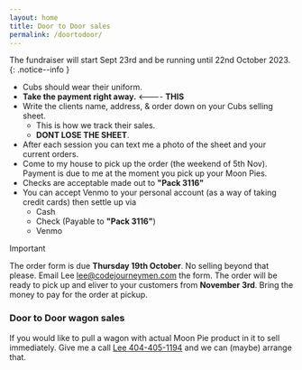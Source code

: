 ```yaml
---
layout: home
title: Door to Door sales
permalink: /doortodoor/
---
```


The fundraiser will start Sept 23rd and be running until 22nd October 2023.
{: .notice--info }



- Cubs should wear their uniform.
- **Take the payment right away.** <---- **THIS**
- Write the clients name, address, & order down on your Cubs selling sheet. 
    - This is how we track their sales. 
    - **DONT LOSE THE SHEET**.
- After each session you can text me a photo of the sheet and your current orders.
- Come to my house to pick up the order (the weekend of 5th Nov). Payment is due to me at the moment you pick up your Moon Pies.
- Checks are acceptable made out to **"Pack 3116"**
- You can accept Venmo to your personal account (as a way of taking credit cards) then settle up via
    - Cash
    - Check (Payable to **"Pack 3116"**)
    - Venmo


> [!IMPORTANT]  
> The order form is due **Thursday 19th October**. No selling beyond that please. Email Lee lee@codejourneymen.com the form.
> The order will be ready to pick up and eliver to your customers from **November 3rd**.
> Bring the money to pay for the order at pickup.


### Door to Door wagon sales

If you would like to pull a wagon with actual Moon Pie product in it to sell immediately. Give me a call [Lee 404-405-1194](tel:4044051194) and we can (maybe) arrange that.

